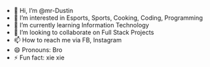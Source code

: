 - 👋 Hi, I’m @mr-Dustin
- 👀 I’m interested in Esports, Sports, Cooking, Coding, Programming
- 🌱 I’m currently learning Information Technology
- 💞️ I’m looking to collaborate on Full Stack Projects
- 📫 How to reach me via FB, Instagram
- 😄 Pronouns: Bro
- ⚡ Fun fact: xie xie

<!---
mr-Dustin/mr-Dustin is a ✨ special ✨ repository because its `README.md` (this file) appears on your GitHub profile.
You can click the Preview link to take a look at your changes.
--->
